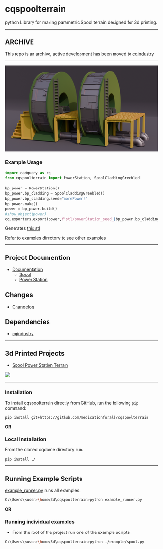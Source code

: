 # cqspoolterrain
python Library for making parametric Spool terrain designed for 3d printing.

---

## ARCHIVE
This repo is an archive, active development has been moved to [cqindustry](https://github.com/medicationforall/cqindustry)

---


![Station Mockup](./documentation/image/cover.png)<br />

### Example Usage

``` python
import cadquery as cq
from cqspoolterrain import PowerStation, SpoolCladdingGreebled

bp_power = PowerStation()
bp_power.bp_cladding = SpoolCladdingGreebled()
bp_power.bp_cladding.seed="morePower!"
bp_power.make()
power = bp_power.build()
#show_object(power)
cq.exporters.export(power,f"stl/powerStation_seed_{bp_power.bp_cladding.seed}.stl")
```

Generates [this stl](stl/powerStation_seed_morePower!.stl)

Refer to [examples directory](example) to see other examples

---

## Project Documention
* [Documentation](documentation/documentation.md)
	* [Spool](documentation/spool.md)
	* [Power Station](documentation/powerstation.md)

## Changes
* [Changelog](./changes.md)

## Dependencies
* [cqindustry](https://github.com/medicationforall/cqindustry)

---

## 3d Printed Projects
* [Spool Power Station Terrain](https://miniforall.com/powerstation)

[![](documentation/image/project.jpg)](https://miniforall.com/powerstation)

---


### Installation
To install cqspoolterrain directly from GitHub, run the following `pip` command:

	pip install git+https://github.com/medicationforall/cqspoolterrain

**OR**

### Local Installation
From the cloned cqdome directory run.

	pip install ./


---

## Running Example Scripts
[example_runner.py](example_runner.py) runs all examples.

``` bash
C:\Users\<user>\home\3d\cqspoolterrain>python example_runner.py
```

**OR**

### Running individual examples
* From the root of the project run one of the example scripts:
  
``` bash
C:\Users\<user>\home\3d\cqspoolterrain>python ./example/spool.py
```
